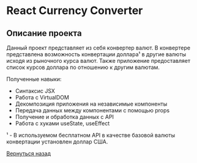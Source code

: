 # React Currency Converter

## Описание проекта

Данный проект представляет из себя конвертер валют. В конвертере представлена возможность конвертации доллара¹ в другие валюты исходя из рыночного курса валют. Также приложение предоставляет список курсов доллара по отношению к другим валютам.

Полученные навыки:
- Синтаксис JSX
- Работа с VirtualDOM
- Декомпозиция приложения на независимые компоненты
- Передача данных между компонентами с помощью props
- Получение и обработка данных с API
- Работа с хуками useState, useEffect

¹ - В используемом бесплатном API в качестве базовой валюты конвертации установлен доллар США.

[Вернуться назад](/README.md)
